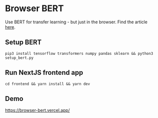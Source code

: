# Browser BERT

Use BERT for transfer learning - but just in the browser. Find the article [here](https://alexfi.dev/blog/tensorflowjs-bert-train).

## Setup BERT

`pip3 install tensorflow transformers numpy pandas sklearn && python3 setup_bert.py`

## Run NextJS frontend app

`cd frontend && yarn install && yarn dev`

## Demo

https://browser-bert.vercel.app/